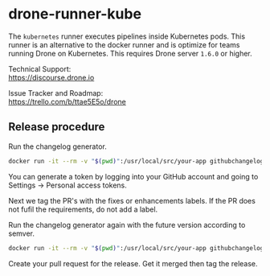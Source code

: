 # drone-runner-kube

The `kubernetes` runner executes pipelines inside Kubernetes pods. This runner is an alternative to the docker runner and is optimize for teams running Drone on Kubernetes. This requires Drone server `1.6.0` or higher.

<!--
Documentation:<br/>
https://kubernetes-runner.docs.drone.io
-->

Technical Support:<br/>
https://discourse.drone.io

Issue Tracker and Roadmap:<br/>
https://trello.com/b/ttae5E5o/drone

## Release procedure

Run the changelog generator.

```BASH
docker run -it --rm -v "$(pwd)":/usr/local/src/your-app githubchangeloggenerator/github-changelog-generator -u drone-runners -p drone-runner-kube -t <secret github token>
```

You can generate a token by logging into your GitHub account and going to Settings -> Personal access tokens.

Next we tag the PR's with the fixes or enhancements labels. If the PR does not fufil the requirements, do not add a label.

Run the changelog generator again with the future version according to semver.

```BASH
docker run -it --rm -v "$(pwd)":/usr/local/src/your-app githubchangeloggenerator/github-changelog-generator -u drone-runners -p drone-runner-kube -t <secret token> --future-release v1.0.0
```

Create your pull request for the release. Get it merged then tag the release.
